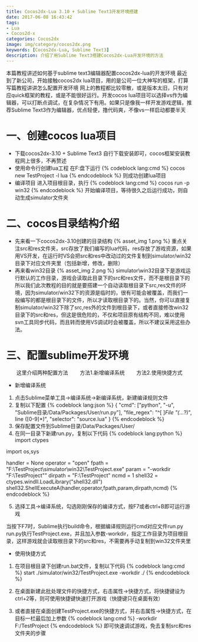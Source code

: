 ```yaml
---
title: Cocos2dx-Lua 3.10 + Sublime Text3开发环境搭建
date: 2017-06-08 16:43:42
tags: 
- Lua
- Cocos2d-x
categories: Cocos2dx
image: img/category/cocos2dx.png
keywords: [Cocos2dx-Lua, Sublime Text3]
description: 介绍了用Sublime Text3搭建Cocos2dx-Lua开发环境的方法
---
```


本篇教程讲述如何基于sublime text3编辑器配置cocos2dx-lua的开发环境
最近到了新公司，开始接触cocos2dx lua项目，用的是公司一位大神写的框架，打算写篇教程讲讲怎么配置开发环境
网上的教程都比较零散，或是版本太旧，只有对应quick框架的教程，或是不能很好运行。开发cocos lua项目可以选择vs作为编辑器，可以打断点调试，在复杂情况下有用。如果只是像我一样开发游戏逻辑，推荐Sublime Text3作为编辑器，优点轻便，撸代码爽，不像vs一样启动都要半天

# 一、创建cocos lua项目
- 下载cocos2dx-3.10 + Sublime Text3
自行下载安装即可，cocos框架安装教程网上很多，不再赘述
- 使用命令行创建lua工程
在F:盘下运行
{% codeblock lang:cmd %}
cocos new TestProject -l lua
{% endcodeblock %}
则成功创建lua项目
- 编译项目
进入项目根目录，执行
{% codeblock lang:cmd %}
cocos run -p win32
{% endcodeblock %}
开始编译项目，等待很久之后运行成功，则自动生成simulator文件夹

# 二、cocos目录结构介绍
- 先来看一下cocos2dx-3.10创建的目录结构
{% asset_img 1.png %}
重点关注src和res文件夹，src存放了我们编写的lua代码，res存放了游戏资源，如果用VS开发，在运行时VS会把src和res中改动过的文件复制到simulator/win32目录下对应文件夹里（包括新增，修改，删除）
- 再来看win32目录
{% asset_img 2.png %}
simulator\win32目录下是游戏运行默认的工作目录，游戏会读取此目录下的src和res文件，而不是根目录下的
所以我们此次教程的目的就是要搭建一个自动读取根目录下src,res文件的环境，因为simulator/win32下的资源是临时的，很有可能会被覆盖，而我们一般编写的都是根目录下的文件，所以才读取根目录下的。当然，你可以直接复制simulator/win32下除了src,res外的文件到根目录下，或者直接修改win32目录下的src和res，但这是很危险的，不仅和项目原有结构不同，难以使用svn工具同步代码，而且转而使用VS调试时会被覆盖，所以不建议采用这些办法。

# 三、配置sublime开发环境

&emsp;&emsp;这里介绍两种配置方法
&emsp;&emsp;方法1.新增编译系统
&emsp;&emsp;方法2.使用快捷方式

- 新增编译系统
1. 点击Sublime菜单工具->编译系统->新编译系统，新建编译规则文件
2. 复制以下配置
{% codeblock lang:json %}
{
    "cmd": ["python", "-u", "Sublime目录/Data/Packages/User/run.py"],
    "file_regex": "^[ ]*File \"(...*?)\", line ([0-9]*)",
    "selector": "source.lua"
}
{% endcodeblock %}
3. 保存配置文件到Sublime目录/Data/Packages/User/
4. 在同一目录下新建run.py，复制以下代码
{% codeblock lang:python %}
import ctypes

import os,sys

handler = None
operator = "open"
fpath = "F:\TestProject\simulator\win32\TestProject.exe"
param = "-workdir \"F:\TestProject\""
dirpath = "F:\TestProject"
ncmd = 1
shell32 = ctypes.windll.LoadLibrary("shell32.dll")
shell32.ShellExecuteA(handler,operator,fpath,param,dirpath,ncmd)
{% endcodeblock %}

5. 选择工具->编译系统，勾选刚刚保存的编译方式，按F7或者ctrl+B即可运行游戏

 当按下F7时，Sublime执行build命令，根据编译规则运行cmd对应文件run.py
run.py执行TestProject.exe，并且加入参数-workdir，指定工作目录为项目根目录，这样游戏就会读取根目录下的src和res，不需要再手动复制到win32文件夹里

- 使用快捷方式
1. 在项目根目录下创建run.bat文件，复制以下代码
{% codeblock lang:cmd %}
start ./simulator/win32/TestProject.exe -workdir ./
{% endcodeblock %}

2. 在桌面新建此批处理文件的快捷方式，右击属性->快捷方式，将快捷键设为ctrl+2等，则可使用快捷键快速打开游戏（快捷键只在桌面有效）

3. 或者直接在桌面创建TestProject.exe的快捷方式，并右击属性->快捷方式，在目标一栏最后加上参数
{% codeblock lang:cmd %}
-workdir F:/TestProject
{% endcodeblock %}
即可快速调试游戏，免去复制src和res文件夹的步骤